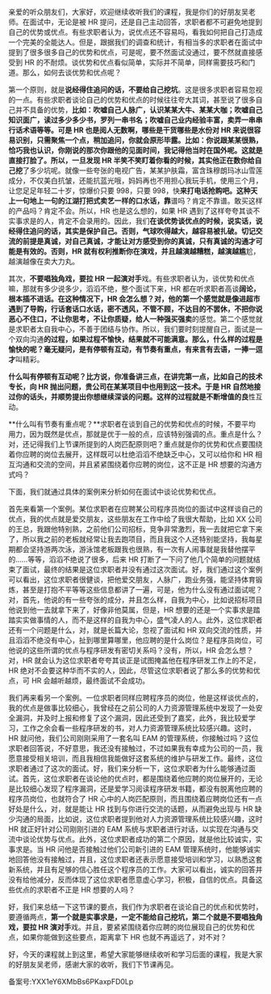 亲爱的听众朋友们，大家好，欢迎继续收听我们的课程，我是你们的好朋友吴老师。在面试中，无论是被 HR 提问，还是自己主动回答，求职者都不可避免地提到自己的优势或优点。有些求职者认为，说优点还不容易吗，看我如何把自己打造成一个完美的全能达人。但是，跟据我们的调查和统计，有相当多的求职者在面试中提到了很多很多自己的优势和优点，可是呢，要不然面试没通过，要不然就直接感受到 HR 的不耐烦。谈优势和优点看似简单，实际并不简单，同样需要技巧和门道。那么，如何去谈优势和优点呢？

第一个原则，就是**说经得住追问的话，不要给自己挖坑**。这是很多求职者容易忽视的一点。有些求职者谈论自己的优势和优点的时候往往夸大其词，甚至说了很多自己并不具备的优势，**比如：吹嘘自己人脉广，认识某某大牛、某某大咖；吹嘘自己知识面广，读过多少多少书，罗列一串书名；吹嘘自己业内经验丰富，卖弄一串串行话术语等等。**可是 HR 也是阅人无数啊，哪些是干货哪些是水份对 HR 来说很容**易识别，只需聚焦一个点，稍加追问，你就会原形毕露。比如：你说跟某某很熟，恰巧我也认识，你刚说的那次你跟他的见面时间，我记得他当时在国外呢。这就是直接打脸了。所以，一旦发现 HR 半笑不笑盯着你看的时候，其实他正在数你给自己挖**了多少坑呢。就像一些夸张的电视广告，某某护肤霜，富含珠穆朗玛冰山雪莲成分，不仅美白抗皱，还能抗蓝光哦，妈妈再也不用担心我玩手机，使用三个月，让您足足年轻二十岁，惊爆价只要 998，只要 998，快**来打电话抢购吧。这种天上一句地上一句的江湖打把式卖艺一样的口水话，靠**谱吗？肯定不靠谱。敢买这样的产品吗？肯定不会。所以，HR 也是这么想的，如果 HR 遇到了这样夸夸其谈不实事求是的人，肯定不会录用的。因此，我们**在谈优势谈优点的时候，说实话，说经得住追问的话，其实是保护自己。否则，气球吹得越大，越容易被扎破。切记交流的前提是真诚，对自己真诚，才能让对方感受到你的真诚，只有真诚的沟通才可能是有效的。否则，HR 就有权利推断你在演戏，并且越演越糟糕，越演越尴**尬，越演越像在卖大力丸。

其次，**不要唱独角戏，要拉 HR 一起演对手**戏。有些求职者认为，谈优势和优点嘛，那就有多少说多少，滔滔不绝，整个面试下来，HR 都在听求职者高谈**阔论，根本插不进话。在这种情况下，HR 会怎么想？对，他的第一个感觉就是像进超市遇到了导购，行话套话口水话，密不透风，不管不顾，不达目的不罢休，不把你说恶心不住口，不让你思考，不让你质疑，给人一种强买强卖**的感觉。第二个感觉就是求职者太自我中心，不善于团结与协作。所以，我们要时刻提醒自己，面试是一个双向沟通**的过程，如果过程不愉快，结果就不可能满意。那么，什么样的过程是愉快的呢？毫无疑问，是有停顿有互动，有节奏有重点，有来言有去语，一捧一逗才**叫精彩。

**什么叫有停顿有互动呢？比方说，你准备讲三点，在讲完第一点，比如自己的技术专长，向 HR 抛出问题，贵公司在某某项目中也用到这一技术。于是 HR 自然地接过你的话头，并顺势提出你想继续深谈的问题。这样的过程就是不断增值的良**性互动。

**什么叫有节奏有重点呢？**求职者在谈到自己的优势和优点的时候，不要平均用力，因为既然是优点，那就是优于一般的点，应该特别强调的点。重点是什么？对，还记得我们上节课所提到的人岗匹配原则吧？重点就是你的优势和优点要围绕着你应聘的岗位去展开，这样既可以杜绝滔滔不绝缺乏中心，又可以给你和 HR 相互沟通和交流的空间，并且紧紧围绕着你应聘的岗位，这不正是 HR 想要的沟通方式吗？

下面，我们就通过具体的案例来分析如何在面试中谈论优势和优点。

首先来看第一个案例。某位求职者在应聘某公司程序员岗位的面试中这样谈自己的优点，我的优点就是爱交朋友，这些朋友在工作中给了我很大帮助，比如 XX 公司的王总，我跟他特别熟，之前他们公司招标，竞争非常激烈，我一去就把它拿下来了，所以我之前的老板就经常让我去跑项目，而且我这个人还特别能坚持，我每星期都会坚持游两次泳，游泳馆老板跟我也很熟，有一次有人闹事就是我替他摆平的……等等，滔滔不绝说了很多，后来 HR 打断了一下问了他几个简单的问题就结束了面试，最终的结果是这位求职者并没有通过这次面试。好，我们通过这个案例可以看出，这位求职者很健谈，把他爱交朋友，人脉广，跑业务强，能坚持体育锻炼，甚至是打抱不平等等这些信息都讲了一遍，可是，他为什么没有通过面试呢？对，首先，他说的有一些夸张的成分，并且怎么样，自我为中心，比如说招标项目他说到他一去就拿下来了，好像非他莫属，但是，HR 想要的还是一个实事求是踏踏实实做事情的人，而不是这样的自我为中心，盛气凌人的人。此外，这位求职者还有一个问题是什么，对，就是长篇大论，忽视了面试和 HR 双向交流的性质，并且滔滔不绝没有中心，扯到哪里算哪里，他应聘的是什么岗位？是程序员岗位，可他说的这些所谓的优点与程序研发有密切关系吗？没有，所以，HR 会怎么想？对，HR 就会认为这位求职者夸夸其谈正是试图掩盖他在程序研发工作上的不足，HR 绝对不会要这种华而不实的人，因此，尽管这位求职者说了那么多的优势和优点，可 HR 会越听越烦，最终面试不会成功。

我们再来看另一个案例。一位求职者同样应聘程序员的岗位，他是这样谈优点的，我的优点是做事比较细心，我曾经在之前公司的人力资源管理系统中发现了一处安全漏洞，并及时上报和修复了这个漏洞，因此还受到了嘉奖，此外，我比较爱学习，工作之余会看一些程序研发的书，对人力资源管理系统比较感兴趣。这时，HR 就问他，我们公司刚刚采用了一套名叫 EAM 的管理系统，你接触过吗？这位求职者回答说，不好意思，我还没有接触过，不过如果我有幸成为公司的一员，我愿意接受相关培训，而且我相信我能做好这套系统的维护与研发工作。最终，这位求职者通过了这次的面试。好，我们来分析一下，这位求职者为什么能够通过面试。首先，这位求职者在谈论他的优点时，都是围绕着他应聘的岗位展开的，无论是比较细心发现了程序漏洞，还是爱学习阅读程序研发书籍，都没有脱离他应聘的程序员岗位，也就符合了 HR 心中的人岗匹配原则，而且围绕着应聘岗位还有一点好处是什么，对，就是能让 HR 找到与你进行交流的话题，从而避免出现与 HR 缺少沟通的局面，比如说，这位求职者提到他对人力资源管理系统比较感兴趣，这时 HR 就正好针对公司刚刚引进的 EAM 系统与求职者进行对话，以实现在沟通与交流中谈论优势与优点。此外，这位求职者成功的第二个原因，就是他比较诚实，实事求是。当 HR 问他是否接触过他们公司新引进的 EAM 管理系统时，他能够诚实地回答他没有接触过，并且，这位求职者还表示愿意接受培训和学习，以熟悉这套新系统，并且有足够的信心胜任这个程序员的工作。大家可以看出，诚实的回答并没有给他减分，反而体现了这位求职者愿意虚心学习，积极，自信的优点。具备这些优点的求职者不正是 HR 想要的人吗？

好，我们来总结一下这节课的要点，我们作为求职者在谈论自己的优点和优势时，要遵循两点，**第一个就是实事求是，一定不能给自己挖坑，第二个就是不要唱独角戏，要拉 HR 演对手**戏。并且，要紧紧围绕着你应聘的岗位展现自己的优势和优点，如果你能做到这些要点，距离拿下 HR 也就不再遥远了，对不对？

好，今天的课程就上到这里，希望大家能够继续收听和学习后面的课程，我是大家的好朋友吴老师，感谢大家的收听，我们下节课再见。

备案号:YXX1eY6XMbBs6PKaxpFD0Lp